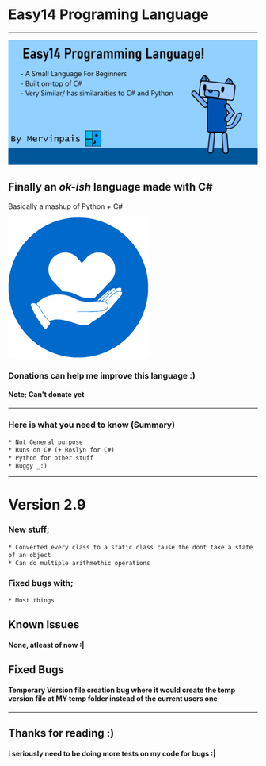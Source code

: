 ﻿# Easy14 Programing Language
---
![](Images/repo%20github%20thumnail.png)
## Finally an _ok-ish_ language made with C#
Basically a mashup of Python + C#

![](Images/hand_heart_donate_icon.png)
### Donations can help me improve this language :)
#### Note; Can't donate yet
___

### Here is what you need to know (Summary)
	* Not General purpose
	* Runs on C# (+ Roslyn for C#)
	* Python for other stuff
	* Buggy _:)
---
# Version 2.9

### New stuff;

    * Converted every class to a static class cause the dont take a state of an object
	* Can do multiple arithmethic operations

### Fixed bugs with;

	* Most things

## Known Issues

#### None, atleast of now :|

## Fixed Bugs

#### Temperary Version file creation bug where it would create the temp version file at MY temp folder instead of the current users one

---

## Thanks for reading :)

#### i seriously need to be doing more tests on my code for bugs :|